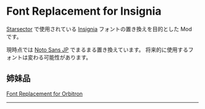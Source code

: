 # Font Replacement for Insignia

[Starsector] で使用されている [Insignia] フォントの置き換えを目的とした Mod です。

現時点では [Noto Sans JP] でまるまる置き換えています。
将来的に使用するフォントは変わる可能性があります。

## 姉妹品

[Font Replacement for Orbitron](https://github.com/hirmiura/starsector-mod-Font_Replacement_for_Orbitron)

---

[starsector]: https://fractalsoftworks.com/
[insignia]: https://www.linotype.com/910269/insignia-family.html
[noto sans jp]: https://fonts.google.com/noto/specimen/Noto+Sans+JP
